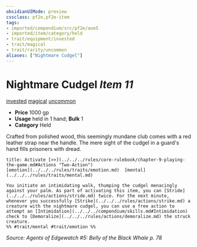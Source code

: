 ```yaml
---
obsidianUIMode: preview
cssclass: pf2e,pf2e-item
tags:
- imported/compendium/src/pf2e/aoe5
- imported/item/category/held
- trait/equipment/invested
- trait/magical
- trait/rarity/uncommon
aliases: ["Nightmare Cudgel"]
---
```

# Nightmare Cudgel *Item 11*  
[invested](invested.md)  [magical](magical.md)  [uncommon](uncommon.md)  

- **Price** 1000 gp
- **Usage** held in 1 hand; **Bulk** 1
- **Category** Held

Crafted from polished wood, this seemingly mundane club comes with a red leather strap near the handle. The mere sight of the cudgel in a guard's hand fills prisoners with dread.

```ad-embed-ability
title: Activate [>>](../../../rules/core-rulebook/chapter-9-playing-the-game.md#Actions "Two-Action")
[emotion](../../../rules/traits/emotion.md)  [mental](../../../rules/traits/mental.md)  

You initiate an intimidating walk, thumping the cudgel menacingly against your palm. As part of activating this item, you can [Stride](../../../rules/actions/stride.md) twice. For the next minute, whenever you successfully [Strike](../../../rules/actions/strike.md) a creature with the nightmare cudgel, you can use a free action to attempt an [Intimidation](../../../compendium/skills.md#Intimidation) check to [Demoralize](../../../rules/actions/demoralize.md) the struck creature.  
%% #trait/mental #trait/emotion %%
```

*Source: Agents of Edgewatch #5: Belly of the Black Whale p. 78*
